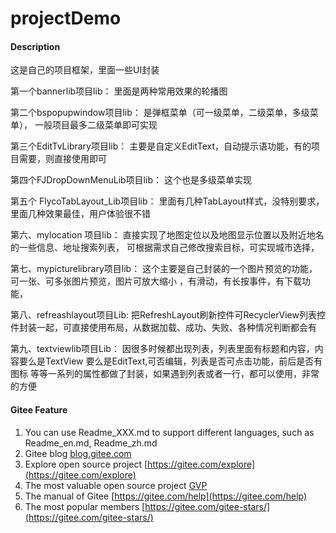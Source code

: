 # projectDemo

#### Description
这是自己的项目框架，里面一些UI封装


第一个bannerlib项目lib：
里面是两种常用效果的轮播图

第二个bspopupwindow项目lib：
是弹框菜单（可一级菜单，二级菜单，多级菜单），
一般项目最多二级菜单即可实现

第三个EditTvLibrary项目lib：
主要是自定义EditText，自动提示语功能，有的项目需要，则直接使用即可


第四个FJDropDownMenuLib项目lib：
这个也是多级菜单实现


第五个 FlycoTabLayout_Lib项目lib：
里面有几种TabLayout样式，没特别要求，里面几种效果最佳，用户体验很不错

第六、mylocation 项目lib：
直接实现了地图定位以及地图显示位置以及附近地名的一些信息、地址搜索列表，
可根据需求自己修改搜索目标，可实现城市选择，

第七、mypicturelibrary项目lib：
这个主要是自己封装的一个图片预览的功能，可一张、可多张图片预览，图片可放大缩小
，有滑动，有长按事件，有下载功能，

第八、refreashlayout项目Lib:
把RefreshLayout刷新控件可RecyclerView列表控件封装一起，可直接使用布局，从数据加载、成功、失败、各种情况判断都会有

第九、textviewlib项目Lib：
因很多时候都出现列表，列表里面有标题和内容，内容要么是TextView 要么是EditText,可否编辑，列表是否可点击功能，前后是否有图标
等等一系列的属性都做了封装，如果遇到列表或者一行，都可以使用，非常的方便


#### Gitee Feature

1. You can use Readme\_XXX.md to support different languages, such as Readme\_en.md, Readme\_zh.md
2. Gitee blog [blog.gitee.com](https://blog.gitee.com)
3. Explore open source project [https://gitee.com/explore](https://gitee.com/explore)
4. The most valuable open source project [GVP](https://gitee.com/gvp)
5. The manual of Gitee [https://gitee.com/help](https://gitee.com/help)
6. The most popular members  [https://gitee.com/gitee-stars/](https://gitee.com/gitee-stars/)